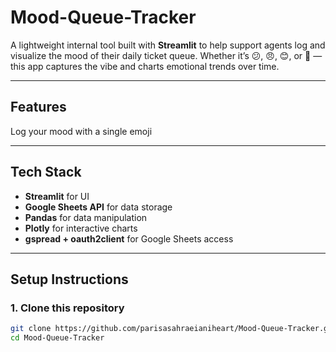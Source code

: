 # Mood-Queue-Tracker

A lightweight internal tool built with **Streamlit** to help support agents log and visualize the mood of their daily ticket queue. Whether it’s 😕, 😠, 😊, or 🎉 — this app captures the vibe and charts emotional trends over time.

---

## Features

Log your mood with a single emoji  

---

## Tech Stack

- **Streamlit** for UI
- **Google Sheets API** for data storage
- **Pandas** for data manipulation
- **Plotly** for interactive charts
- **gspread + oauth2client** for Google Sheets access

---

##  Setup Instructions

### 1. Clone this repository
```bash
git clone https://github.com/parisasahraeianiheart/Mood-Queue-Tracker.git
cd Mood-Queue-Tracker
